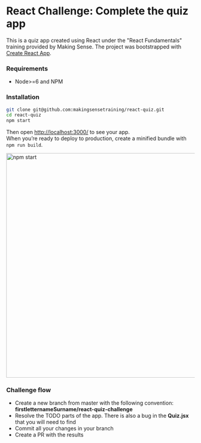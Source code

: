 React Challenge: Complete the quiz app
=========
This is a quiz app created using React under the "React Fundamentals" training provided by Making Sense.
The project was bootstrapped with [Create React App](https://github.com/facebookincubator/create-react-app).

### Requirements
- Node>=6 and NPM

### Installation
```sh
git clone git@github.com:makingsensetraining/react-quiz.git 
cd react-quiz
npm start
```
Then open [http://localhost:3000/](http://localhost:3000/) to see your app.<br>
When you’re ready to deploy to production, create a minified bundle with `npm run build`.<br>

<img src='https://i.imgur.com/e0G2cfZ.png' width='600' alt='npm start'>

### Challenge flow
- Create a new branch from master with the following convention: **firstletternameSurname/react-quiz-challenge**
- Resolve the TODO parts of the app. There is also a bug in the **Quiz.jsx** that you will need to find
- Commit all your changes in your branch
- Create a PR with the results
